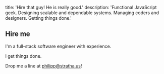 title: 'Hire that guy! He is really good.'
description: 'Functional JavaScript geek. Designing scalable and dependable systems. Managing coders and designers. Getting things done.'

## Hire me

I'm a full-stack software engineer with experience.

I get things done.

Drop me a line at <a href="mailto:philipp@stratha.us">philipp@stratha.us</a>!
